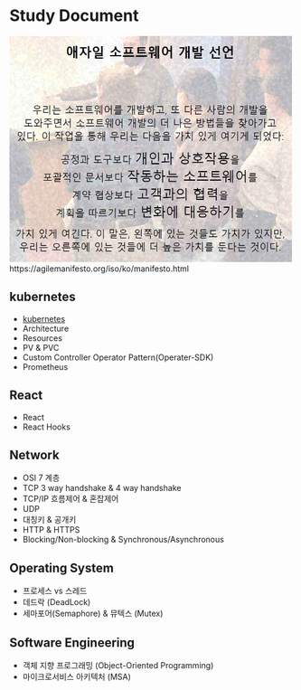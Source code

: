# Study Document
<img src="https://github.com/limes22/study/blob/main/SE/agilemanifest.jpg" width="500" height="400">
https://agilemanifesto.org/iso/ko/manifesto.html

## kubernetes
+ [kubernetes](https://github.com/limes22/study/blob/main/Kubernetes/kubernetes%20%EB%9E%80.pdf)
+ Architecture
+ Resources
+ PV & PVC
+ Custom Controller Operator Pattern(Operater-SDK)
+ Prometheus

## React
+ React
+ React Hooks

## Network
+ OSI 7 계층
+ TCP 3 way handshake & 4 way handshake
+ TCP/IP 흐름제어 & 혼잡제어
+ UDP
+ 대칭키 & 공개키
+ HTTP & HTTPS
+ Blocking/Non-blocking & Synchronous/Asynchronous

## Operating System
+ 프로세스 vs 스레드
+ 데드락 (DeadLock)
+ 세마포어(Semaphore) & 뮤텍스 (Mutex)

## Software Engineering
+ 객체 지향 프로그래밍 (Object-Oriented Programming)
+ 마이크로서비스 아키텍처 (MSA)
